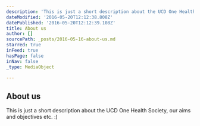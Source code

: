 ```yaml
---
description: 'This is just a short description about the UCD One Health Society, our aims and objectives etc. :)'
dateModified: '2016-05-20T12:12:38.808Z'
datePublished: '2016-05-20T12:12:39.108Z'
title: About us
author: []
sourcePath: _posts/2016-05-16-about-us.md
starred: true
inFeed: true
hasPage: false
inNav: false
_type: MediaObject

---
```

<article style=""><h1>About us</h1><p>This is just a short description about the UCD One Health Society, our aims and objectives etc. :)</p></article>